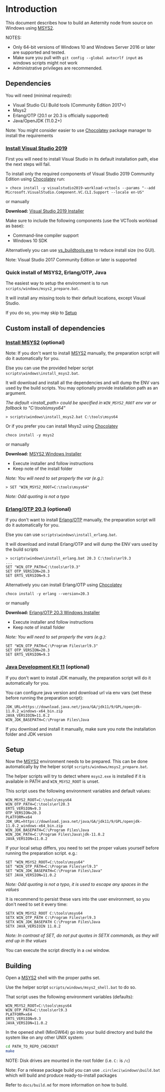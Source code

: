 # Introduction

This document describes how to build an Aeternity node from source on Windows using
[MSYS2][msys2].

NOTES:
 - Only 64-bit versions of Windows 10 and Windows Server 2016 or later are supported and tested.
 - Make sure you pull with `git config --global autocrlf input` as windows scripts might not work
 - Administrative privileges are recommended.

## Dependencies

You will need (minimal required):
 - Visual Studio CLI Build tools (Community Edition 2017+)
 - Msys2
 - Erlang/OTP (20.1 or 20.3 is officially supported)
 - Java/OpenJDK (11.0.2+)

Note: You might consider easier to use [Chocolatey][chocolatey] package manager to
install the requirements

### [Install Visual Studio 2019][vs_install]
First you will need to install Visual Studio in its default installation path, else the next steps will fail.

To install only the required components of Visual Studio 2019 Community Edition using [Chocolatey][chocolatey] run:

```
> choco install -y visualstudio2019-workload-vctools --params "--add Microsoft.VisualStudio.Component.VC.CLI.Support --locale en-US"
```

or manually

**Download:** [Visual Studio 2019 Installer][vs_dl]

Make sure to include the following components (use the VCTools workload as base):

- Command-line compiler support
- Windows 10 SDK

Alternatively you can use [vs_buildtools.exe][vs_buildtools] to reduce install size (no GUI).

Note: Visual Studio 2017 Community Edition or later is supported

### Quick install of MSYS2, Erlang/OTP, Java

The easiest way to setup the environment is to run `scripts/windows/msys2_prepare.bat`.

It will install any missing tools to their default locations, except Visual Studio.

If you do so, you may skip to [Setup](#Setup)

## Custom install of dependencies

### [Install MSYS2][msys2] (optional)

Note: If you don't want to install [MSYS2][msys2] manually, the preparation script
will do it automatically for you.

Else you can use the provided helper script `scripts\windows\install_msys2.bat`.

It will download and install all the dependencies and will dump the ENV vars used by the build scripts.
You may optionally provide installation path as an argument. 

*The default <install_path> could be specified in `WIN_MSYS2_ROOT` env var or fallback to "C:\tools\msys64"* 

```
> scripts\windows\install_msys2.bat C:\tools\msys64
```

Or if you prefer you can install Msys2 using [Chocolatey][chocolatey] 

```
choco install -y msys2
```

or manually

**Download:** [MSYS2 Windows Installer][msys2_dl]

- Execute installer and follow instructions
- Keep note of the install folder

*Note: You will need to set properly the var (e.g.):*
```
> SET "WIN_MSYS2_ROOT=C:\tools\msys64"
```
*Note: Odd quoting is not a typo*

### [Erlang/OTP 20.3][otp] (optional)

If you don't want to install [Erlang/OTP][otp] manually, the preparation script
will do it automatically for you.

Else you can use `scripts\windows\install_erlang.bat`.
 
It will download and install Erlang/OTP and will dump the ENV vars used by the build scripts

```
> scripts\windows\install_erlang.bat 20.3 C:\tools\erl9.3
...
SET "WIN_OTP_PATH=C:\tools\erl9.3"
SET OTP_VERSION=20.3
SET ERTS_VERSION=9.3
```

Alternatively you can install Erlang/OTP using [Chocolatey][chocolatey] 

```
choco install -y erlang --version=20.3
```

or manually

**Download:** [Erlang/OTP 20.3 Windows Installer][otp203_dl]

- Execute installer and follow instructions
- Keep note of install folder

*Note: You will need to set properly the vars (e.g.):*
```
SET "WIN_OTP_PATH=C:\Program Files\erl9.3"
SET OTP_VERSION=20.3
SET ERTS_VERSION=9.3
```

### [Java Development Kit 11][jdk] (optional)

If you don't want to install JDK manually, the preparation script will do
it automatically for you.

You can configure java version and download url via env vars (set these before running the preparation script):
```
JDK_URL=https://download.java.net/java/GA/jdk11/9/GPL/openjdk-11.0.2_windows-x64_bin.zip
JAVA_VERSIOIN=11.0.2
WIN_JDK_BASEPATH=C:\Program Files\Java
```

If you download and install it manually, make sure you note the installation folder and JDK version

## Setup

Now the [MSYS2][msys2] environment needs to be prepared. This can be done 
automatically by the helper script `scripts/windows/msys2_prepare.bat`.

The helper scripts will try to detect where `msys2.exe` is installed
 if it is available in PATH and `WIN_MSYS2_ROOT` is unset.

This script uses the following environment variables and default values:

```
WIN_MSYS2_ROOT=C:\tools\msys64
WIN_OTP_PATH=C:\tools\erl20.3
ERTS_VERSION=9.3
OTP_VERSION=20.3
PLATFORM=x64
JDK_URL=https://download.java.net/java/GA/jdk11/9/GPL/openjdk-11.0.2_windows-x64_bin.zip
WIN_JDK_BASEPATH=C:\Program Files\Java
WIN_JDK_PATH=C:\Program Files\Java\jdk-11.0.2
JAVA_VERSION=11.0.2
```

If your local setup differs, you need to set the proper values yourself before running the preparation script.
e.g.:
```
SET "WIN_MSYS2_ROOT=C:\tools\msys64"
SET "WIN_OTP_PATH=C:\Program Files\erl9.3"
SET "WIN_JDK_BASEPATH=C:\Program Files\Java"
SET JAVA_VERSION=11.0.2
```
*Note: Odd quoting is not a typo, it is used to escape any spaces in the values*

It is recommend to persist these vars into the user environment, so you don't need to set it every time:
```
SETX WIN_MSYS2_ROOT C:\tools\msys64
SETX WIN_OTP_PATH C:\Program Files\erl9.3
SETX WIN_JDK_BASEPATH C:\Program Files\Java
SETX JAVA_VERSIOIN 11.0.2
```
*Note: In contrast of SET, do not put quotes in SETX commands, as they will end up in the values*


You can execute the script directly in a `cmd` window.

## Building

Open a [MSYS2][msys2] shell with the proper paths set. 

Use the helper script `scripts/windows/msys2_shell.bat` to do so.

That script uses the following environment variables (defaults):

```
WIN_MSYS2_ROOT=C:\tools\msys64
WIN_OTP_PATH=C:\tools\erl9.3
PLATFORM=x64
ERTS_VERSION=9.3
JAVA_VERSION=11.0.2
```

In the opened shell (MinGW64) go into your build directory and build the system like on
any other UNIX system:

```bash
cd PATH_TO_REPO_CHECKOUT
make
```

NOTE: Disk drives are mounted in the root folder (i.e. `C:` is `/c`)

Note: For a release package build you can use `.circleci\windows\build.bat` which will build and produce ready-to-install packages

Refer to `docs/build.md` for more information on how to build.

[chocolatey]: https://chocolatey.org/docs/installation#installing-chocolatey
[msys2]: https://www.msys2.org/
[jdk]: https://download.java.net/java/GA/jdk11/9/GPL/openjdk-11.0.2_windows-x64_bin.zip
[msys2_dl]: http://repo.msys2.org/distrib/x86_64/msys2-x86_64-20180531.exe
[otp]: http://www.erlang.org/
[otp203_dl]: http://erlang.org/download/otp_win64_20.3.exe
[vs_install]: https://docs.microsoft.com/en-us/visualstudio/install/install-visual-studio
[vs_dl]: https://visualstudio.microsoft.com/downloads/
[vs_buildtools]: https://visualstudio.microsoft.com/downloads/#build-tools-for-visual-studio-2019
